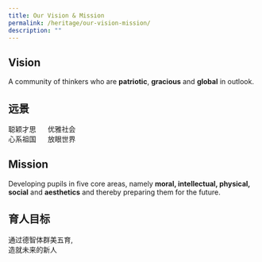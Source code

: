 ```yaml
---
title: Our Vision & Mission
permalink: /heritage/our-vision-mission/
description: ""
---
```

Vision
------

A community of thinkers who are **patriotic**, **gracious** and **global** in outlook.

远景
--

聪颖才思      优雅社会  
心系祖国      放眼世界

Mission
-------

Developing pupils in five core areas, namely **moral, intellectual, physical, social** and **aesthetics** and thereby preparing them for the future.

育人目标
----

通过德智体群美五育,  
造就未来的新人